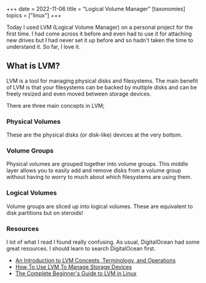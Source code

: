 +++
date = 2022-11-06
title = "Logical Volume Manager"
[taxonomies]
topics = ["linux"]
+++

Today I used LVM (Logical Volume Manager) on a personal project for the first
time. I had come across it before and even had to use it for attaching new drives
but I had never set it up before and so hadn't taken the time to understand it.
So far, I love it.

## What is LVM?

LVM is a tool for managing physical disks and filesystems. The main benefit of
LVM is that your filesystems can be backed by multiple disks and can be freely
resized and even moved between storage devices.

There are three main concepts in LVM;

### Physical Volumes

These are the physical disks (or disk-like) devices at the very bottom.

### Volume Groups

Physical volumes are grouped together into volume groups. This middle layer
allows you to easily add and remove disks from a volume group without having
to worry to much about which filesystems are using them.

### Logical Volumes

Volume groups are sliced up into logical volumes. These are equivalent to
disk partitions but on steroids!

### Resources

I lot of what I read I found really confusing. As usual, DigitalOcean had
some great resources. I should learn to search DigitalOcean first.

- [An Introduction to LVM Concepts, Terminology, and Operations](https://www.digitalocean.com/community/tutorials/an-introduction-to-lvm-concepts-terminology-and-operations)
- [How To Use LVM To Manage Storage Devices](https://www.digitalocean.com/community/tutorials/how-to-use-lvm-to-manage-storage-devices-on-ubuntu-18-04)
- [The Complete Beginner's Guide to LVM in Linux](https://linuxhandbook.com/lvm-guide/)
